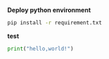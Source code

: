 **Deploy python environment**
```bash
pip install -r requirement.txt
```
**test**
```python
print("hello,world!")
```
